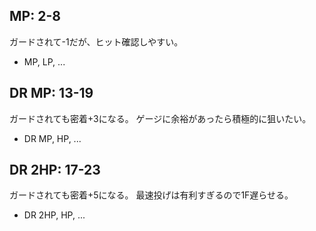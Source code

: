 ## MP: 2-8

ガードされて-1だが、ヒット確認しやすい。

- MP, LP, ...

## DR MP: 13-19

ガードされても密着+3になる。
ゲージに余裕があったら積極的に狙いたい。

- DR MP, HP, ...

## DR 2HP: 17-23

ガードされても密着+5になる。
最速投げは有利すぎるので1F遅らせる。

- DR 2HP, HP, ...
